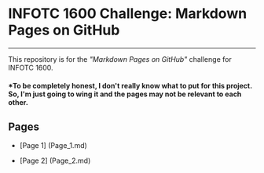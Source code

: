# INFOTC 1600 Challenge: Markdown Pages on GitHub

---

This repository is for the *"Markdown Pages on GitHub"* challenge for INFOTC 1600.

#### *To be completely honest, I don't really know what to put for this project. So, I'm just going to wing it and the pages may not be relevant to each other.

## Pages

* [Page 1] (Page_1.md)

* [Page 2] (Page_2.md)
